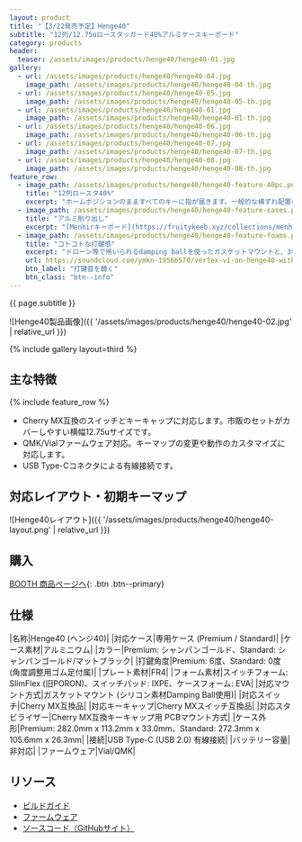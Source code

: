 ```yaml
---
layout: product
title: "【3/22発売予定】Henge40"
subtitle: "12列/12.75uロースタッガード40%アルミケースキーボード"
category: products
header:
  teaser: /assets/images/products/henge40/henge40-01.jpg
gallery:
  - url: /assets/images/products/henge40/henge40-04.jpg
    image_path: /assets/images/products/henge40/henge40-04-th.jpg
  - url: /assets/images/products/henge40/henge40-05.jpg
    image_path: /assets/images/products/henge40/henge40-05-th.jpg
  - url: /assets/images/products/henge40/henge40-01.jpg
    image_path: /assets/images/products/henge40/henge40-01-th.jpg
  - url: /assets/images/products/henge40/henge40-06.jpg
    image_path: /assets/images/products/henge40/henge40-06-th.jpg
  - url: /assets/images/products/henge40/henge40-07.jpg
    image_path: /assets/images/products/henge40/henge40-07-th.jpg
  - url: /assets/images/products/henge40/henge40-08.jpg
    image_path: /assets/images/products/henge40/henge40-08-th.jpg
feature_row:
  - image_path: /assets/images/products/henge40/henge40-feature-40pc.png
    title: "12列ロースタ40%"
    excerpt: "ホームポジションのまますべてのキーに指が届きます。一般的な横ずれ配置のためフルサイズと同じ感覚で使えます。"
  - image_path: /assets/images/products/henge40/henge40-feature-cases.png
    title: "アルミ削り出し"
    excerpt: "[Menhirキーボード](https://fruitykeeb.xyz/collections/menhir-collection/products/gb-menhir)にインスパイアされたテーパーが美しいPremiumケースと、フラットでモダンなStandardケースから選べます。"
  - image_path: /assets/images/products/henge40/henge40-feature-foams.png
    title: "コトコトな打鍵感"
    excerpt: "ドローン等で用いられるdamping ballを使ったガスケットマウントと、3種のフォームでコトコトとした心地よい打鍵感を実現します。"
    url: https://soundcloud.com/ymkn-19566570/vertex-v1-on-henge40-with
    btn_label: "打鍵音を聴く"
    btn_class: "btn--info"
---
```

{{ page.subtitle }}

![Henge40製品画像]({{ '/assets/images/products/henge40/henge40-02.jpg' | relative_url }})

{% include gallery layout=third %}

## 主な特徴

{% include feature_row %}

- Cherry MX互換のスイッチとキーキャップに対応します。市販のセットがカバーしやすい横幅12.75uサイズです。
- QMK/Vialファームウェア対応。キーマップの変更や動作のカスタマイズに対応します。
- USB Type-Cコネクタによる有線接続です。

## 対応レイアウト・初期キーマップ

![Henge40レイアウト]({{ '/assets/images/products/henge40/henge40-layout.png' | relative_url }})

## 購入

[BOOTH 商品ページへ](https://ymkn.booth.pm/items/6482393){: .btn .btn--primary}

## 仕様

|名称|Henge40 (ヘンジ40)|
|対応ケース|専用ケース (Premium / Standard)|
|ケース素材|アルミニウム|
|カラー|Premium: シャンパンゴールド、Standard: シャンパンゴールド/マットブラック|
|打鍵角度|Premium: 6度、Standard: 0度 (角度調整用ゴム足付属)|
|プレート素材|FR4|
|フォーム素材|スイッチフォーム: SlimFlex (旧PORON)、スイッチパッド: IXPE、ケースフォーム: EVA|
|対応マウント方式|ガスケットマウント (シリコン素材Damping Ball使用)|
|対応スイッチ|Cherry MX互換品|
|対応キーキャップ|Cherry MXスイッチ互換品|
|対応スタビライザー|Cherry MX互換キーキャップ用 PCBマウント方式|
|ケース外形|Premium: 282.0mm x 113.2mm x 33.0mm、Standard: 272.3mm x 105.6mm x 26.3mm|
|接続|USB Type-C (USB 2.0) 有線接続|
|バッテリー容量|非対応|
|ファームウェア|Vial/QMK|

## リソース

- [ビルドガイド](https://github.com/ymkn/Henge40/blob/main/doc/buildguide.md)
- [ファームウェア](https://github.com/ymkn/Henge40/releases/download/v1.0/ymkn_henge40_vial.uf2)
- [ソースコード（GitHubサイト）](https://github.com/ymkn/Henge40/)
